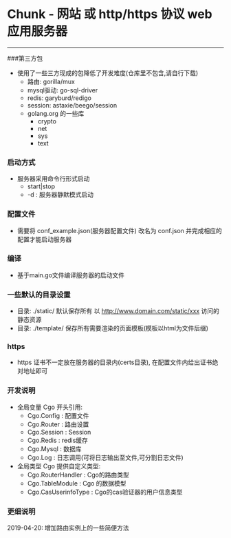 # Chunk - 网站 或 http/https 协议 web 应用服务器
---


###第三方包
- 使用了一些三方现成的包降低了开发难度(仓库里不包含,请自行下载)
    - 路由: gorilla/mux
    - mysql驱动: go-sql-driver
    - redis: garyburd/redigo
    - session: astaxie/beego/session
    - golang.org 的一些库
        - crypto
        - net
        - sys
        - text

### 启动方式    
- 服务器采用命令行形式启动
    - start|stop 
    - -d : 服务器静默模式启动


### 配置文件
- 需要将 conf_example.json(服务器配置文件) 改名为 conf.json 并完成相应的配置才能启动服务器


### 编译
- 基于main.go文件编译服务器的启动文件


### 一些默认的目录设置
- 目录: ./static/ 默认保存所有 以 http://www.domain.com/static/xxx 访问的静态资源
- 目录: ./template/ 保存所有需要渲染的页面模板(模板以html为文件后缀) 


### https
- https 证书不一定放在服务器的目录内(certs目录), 在配置文件内给出证书绝对地址即可


### 开发说明
- 全局变量 Cgo 开头引用:
    - Cgo.Config : 配置文件
    - Cgo.Router : 路由设置
    - Cgo.Session : Session
    - Cgo.Redis : redis缓存
    - Cgo.Mysql : 数据库
    - Cgo.Log : 日志调用(可将日志输出至文件,可分割日志文件)
- 全局类型 Cgo 提供自定义类型:
    - Cgo.RouterHandler : Cgo的路由类型
    - Cgo.TableModule : Cgo 的数据模型
    - Cgo.CasUserinfoType : Cgo的cas验证器的用户信息类型

### 更细说明
2019-04-20: 增加路由实例上的一些简便方法
